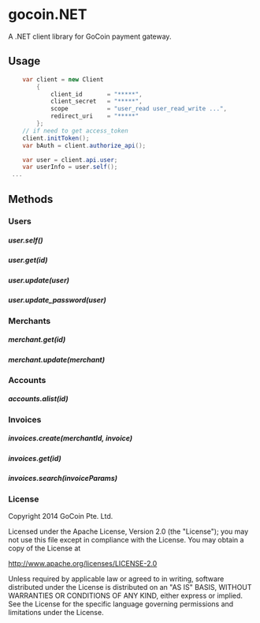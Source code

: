 gocoin.NET
==========

A .NET client library for GoCoin payment gateway.

## Usage

```csharp
    var client = new Client
        {
            client_id       = "*****",
            client_secret   = "*****",
            scope           = "user_read user_read_write ...",
            redirect_uri    = "*****"
        };
    // if need to get access_token
    client.initToken();
    var bAuth = client.authorize_api();

    var user = client.api.user;
    var userInfo = user.self();
 ...
```

## Methods

### Users

##### user.self()
##### user.get(id)
##### user.update(user)
##### user.update_password(user)


### Merchants

##### merchant.get(id)
##### merchant.update(merchant)


### Accounts

##### accounts.alist(id)


### Invoices

##### invoices.create(merchantId, invoice)
##### invoices.get(id)
##### invoices.search(invoiceParams)


### License

Copyright 2014 GoCoin Pte. Ltd.

Licensed under the Apache License, Version 2.0 (the "License");
you may not use this file except in compliance with the License.
You may obtain a copy of the License at

   http://www.apache.org/licenses/LICENSE-2.0

Unless required by applicable law or agreed to in writing, software
distributed under the License is distributed on an "AS IS" BASIS,
WITHOUT WARRANTIES OR CONDITIONS OF ANY KIND, either express or implied.
See the License for the specific language governing permissions and
limitations under the License.
